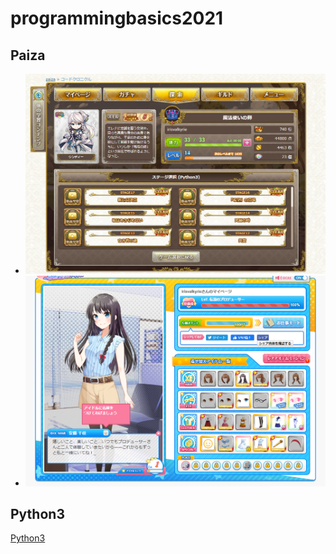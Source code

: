 # programmingbasics2021

## Paiza

- ![コードクロニクル](./Image/Codechronicle.png)
- ![恋するハッカソン](./Image/Koi_suru_hakkason.png)

## Python3

[Python3](https://github.com/IriSCaryle/lesson.git)
